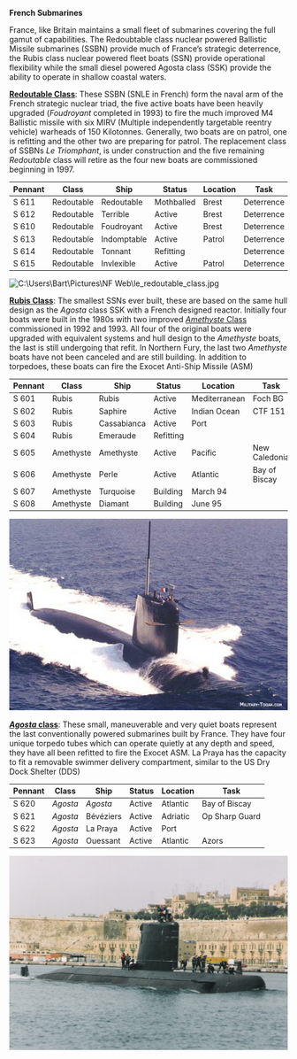 **French Submarines**

France, like Britain maintains a small fleet of submarines covering the
full gamut of capabilities. The Redoubtable class nuclear powered
Ballistic Missile submarines (SSBN) provide much of France’s strategic
deterrence, the Rubis class nuclear powered fleet boats (SSN) provide
operational flexibility while the small diesel powered Agosta class
(SSK) provide the ability to operate in shallow coastal waters.

[**Redoutable
Class**](https://en.wikipedia.org/wiki/Redoutable-class_submarine_\(1967\)):
These SSBN (SNLE in French) form the naval arm of the French strategic
nuclear triad, the five active boats have been heavily upgraded
(*Foudroyant* completed in 1993) to fire the much improved M4 Ballistic
missile with six MIRV (Multiple independently targetable reentry
vehicle) warheads of 150 Kilotonnes. Generally, two boats are on patrol,
one is refitting and the other two are preparing for patrol. The
replacement class of SSBNs *Le Triomphant*, is under construction and
the five remaining *Redoutable* class will retire as the four new boats
are commissioned beginning in
1997.

| **Pennant** | **Class**  | **Ship**    | **Status** | **Location** | **Task**   |
| ----------- | ---------- | ----------- | ---------- | ------------ | ---------- |
| S 611       | Redoutable | Redoutable  | Mothballed | Brest        | Deterrence |
| S 612       | Redoutable | Terrible    | Active     | Brest        | Deterrence |
| S 610       | Redoutable | Foudroyant  | Active     | Brest        | Deterrence |
| S 613       | Redoutable | Indomptable | Active     | Patrol       | Deterrence |
| S 614       | Redoutable | Tonnant     | Refitting  |              | Deterrence |
| S 615       | Redoutable | Invlexible  | Active     | Patrol       | Deterrence |

![C:\\Users\\Bart\\Pictures\\NF
Web\\le\_redoutable\_class.jpg](/assets/images/nato/fr/navy/Submarines/image1.jpeg)

[**Rubis Class**](http://www.military-today.com/navy/rubis_class.htm):
The smallest SSNs ever built, these are based on the same hull design as
the *Agosta* class SSK with a French designed reactor. Initially four
boats were built in the 1980s with two improved [*Amethyste*
Class](http://www.military-today.com/navy/amethyste_class.htm)
commissioned in 1992 and 1993. All four of the original boats were
upgraded with equivalent systems and hull design to the *Amethyste*
boats, the last is still undergoing that refit. In Northern Fury, the
last two *Amethyste* boats have not been canceled and are still
building. In addition to torpedoes, these boats can fire the Exocet
Anti-Ship Missile
(ASM)

| **Pennant** | **Class** | **Ship**    | **Status** | **Location**  | **Task**      |
| ----------- | --------- | ----------- | ---------- | ------------- | ------------- |
| S 601       | Rubis     | Rubis       | Active     | Mediterranean | Foch BG       |
| S 602       | Rubis     | Saphire     | Active     | Indian Ocean  | CTF 151       |
| S 603       | Rubis     | Cassabianca | Active     | Port          |               |
| S 604       | Rubis     | Emeraude    | Refitting  |               |               |
| S 605       | Amethyste | Amethyste   | Active     | Pacific       | New Caledonia |
| S 606       | Amethyste | Perle       | Active     | Atlantic      | Bay of Biscay |
| S 607       | Amethyste | Turquoise   | Building   | March 94      |               |
| S 608       | Amethyste | Diamant     | Building   | June 95       |               |

![](/assets/images/nato/fr/navy/Submarines/image2.jpg)

[***Agosta*
class**](http://www.military-today.com/navy/agosta_class.htm): These
small, maneuverable and very quiet boats represent the last
conventionally powered submarines built by France. They have four unique
torpedo tubes which can operate quietly at any depth and speed, they
have all been refitted to fire the Exocet ASM. La Praya has the capacity
to fit a removable swimmer delivery compartment, similar to the US Dry
Dock Shelter
(DDS)

| **Pennant** | **Class** | **Ship**  | **Status** | **Location** | **Task**       |
| ----------- | --------- | --------- | ---------- | ------------ | -------------- |
| S 620       | *Agosta*  | *Agosta*  | Active     | Atlantic     | Bay of Biscay  |
| S 621       | *Agosta*  | Bévéziers | Active     | Adriatic     | Op Sharp Guard |
| S 622       | *Agosta*  | La Praya  | Active     | Port         |                |
| S 623       | *Agosta*  | Ouessant  | Active     | Atlantic     | Azors          |

![](/assets/images/nato/fr/navy/Submarines/image3.jpg)
